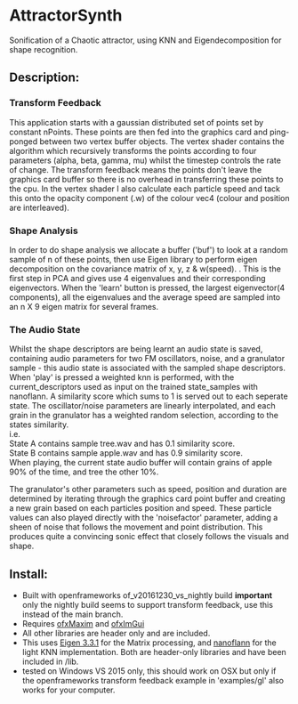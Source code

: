 # AttractorSynth
Sonification of a Chaotic attractor, using KNN and Eigendecomposition for shape recognition.

## Description:
### Transform Feedback  
This application starts with a gaussian distributed set of points set by constant nPoints. These points are then fed into the graphics card and ping-ponged between two vertex buffer objects. The vertex shader contains the algorithm which recursively transforms the points according to four parameters (alpha, beta, gamma, mu) whilst the timestep controls the rate of change. The transform feedback means the points don't leave the graphics card buffer so there is no overhead in transferring these points to the cpu. In the vertex shader I also calculate each particle speed and tack this onto the opacity component (.w) of the colour vec4 (colour and position are interleaved). 
### Shape Analysis  
In order to do shape analysis we allocate a buffer ('buf') to look at a random sample of n of these points, then use Eigen library to perform eigen decomposition on the covariance matrix of x, y, z & w(speed). . This is the first step in PCA and gives use 4 eigenvalues and their corresponding eigenvectors. When the 'learn' button is pressed, the largest eigenvector(4 components), all the eigenvalues and the average speed are sampled into an n X 9 eigen matrix for several frames. 
### The Audio State  
Whilst the shape descriptors are being learnt an audio state is saved, containing audio parameters for two FM oscillators, noise, and a granulator sample - this audio state is associated with the sampled shape descriptors. When 'play' is pressed a weighted knn is performed, with the current_descriptors used as input on the trained state_samples with nanoflann. A similarity score which sums to 1 is served out to each seperate state. The oscillator/noise parameters are linearly interpolated, and each grain in the granulator has a weighted random selection, according to the states similarity.  
i.e.  
State A contains sample tree.wav and has 0.1 similarity score.  
State B contains sample apple.wav and has 0.9 similarity score.  
When playing, the current state audio buffer will contain grains of apple 90% of the time, and tree the other 10%.  
  
The granulator's other parameters such as speed, position and duration are determined by iterating through the graphics card point buffer and creating a new grain based on each particles position and speed. These particle values can also played directly with the 'noisefactor' parameter, adding a sheen of noise that follows the movement and point distribution. This produces quite a convincing sonic effect that closely follows the visuals and shape.

## Install:
- Built with openframeworks of_v20161230_vs_nightly build **important** only the nightly build seems to support transform feedback, use this instead of the main branch.  
- Requires [ofxMaxim]( https://github.com/micknoise/Maximilian ) and [ofxImGui]( https://github.com/jvcleave/ofxImGui )  
- All other libraries are header only and are included.  
- This uses [Eigen 3.3.1]( http://eigen.tuxfamily.org/ ) for the Matrix processing, and [nanoflann]( https://github.com/jlblancoc/nanoflann ) for the light KNN implementation. Both are header-only libraries and have been included in /lib.  
- tested on Windows VS 2015 only, this should work on OSX but only if the openframeworks transform feedback example in 'examples/gl' also works for your computer.   
